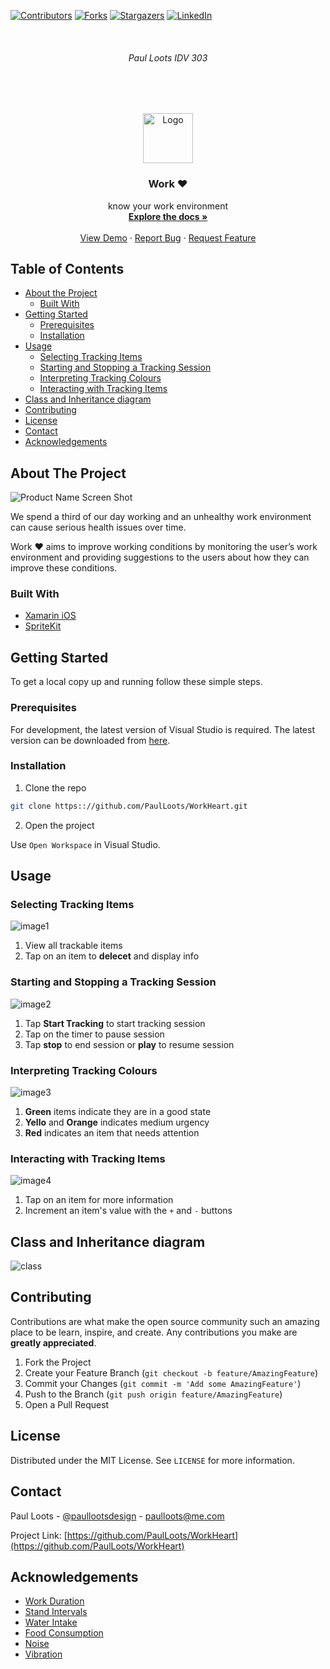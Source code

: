 
<!-- PROJECT SHIELDS -->
<!--
*** I'm using markdown "reference style" links for readability.
*** Reference links are enclosed in brackets [ ] instead of parentheses ( ).
*** See the bottom of this document for the declaration of the reference variables
-->
[![Contributors][contributors-shield]][contributors-url]
[![Forks][forks-shield]][forks-url]
[![Stargazers][stars-shield]][stars-url]
[![LinkedIn][linkedin-shield]][linkedin-url]



<!-- PROJECT LOGO -->
<br />
<h6 align="center">Paul Loots IDV 303</h6>
<br />
<br />
<p align="center">
   
  <a href="https://github.com/PaulLoots/WorkHeart">
    <img src="Media/logo.png" alt="Logo" width="80" height="80">
  </a>
  
  <h3 align="center">Work ♥</h3>

  <p align="center">
    know your work environment
    <br />
    <a href="https://github.com/PaulLoots/WorkHeart"><strong>Explore the docs »</strong></a>
    <br />
    <br />
    <a href="https://github.com/PaulLoots/WorkHeart">View Demo</a>
    ·
    <a href="https://github.com/PaulLoots/WorkHeart/issues">Report Bug</a>
    ·
    <a href="https://github.com/PaulLoots/WorkHeart/issues">Request Feature</a>
  </p>
</p>



<!-- TABLE OF CONTENTS -->
## Table of Contents

* [About the Project](#about-the-project)
  * [Built With](#built-with)
* [Getting Started](#getting-started)
  * [Prerequisites](#prerequisites)
  * [Installation](#installation)
* [Usage](#usage)
   * [Selecting Tracking Items](#selecting-tracking-items)
   * [Starting and Stopping a Tracking Session](#starting-and-stopping-a-tracking-session)
   * [Interpreting Tracking Colours](#interpreting-tracking-colours)
   * [Interacting with Tracking Items](#interacting-with-tracking-items)
* [Class and Inheritance diagram](#class-and-inheritance-diagram)
* [Contributing](#contributing)
* [License](#license)
* [Contact](#contact)
* [Acknowledgements](#acknowledgements)



<!-- ABOUT THE PROJECT -->
## About The Project

![Product Name Screen Shot][product-screenshot]

We spend a third of our day working and an unhealthy work environment can cause serious health issues over time.

Work ♥ aims to improve working conditions by monitoring the user’s work environment and providing suggestions to the users about how they can improve these conditions.


### Built With

* [Xamarin iOS](hhttps://docs.microsoft.com/en-us/xamarin/ios/)
* [SpriteKit](https://docs.microsoft.com/en-us/xamarin/ios/platform/gaming/spritekit)


<!-- GETTING STARTED -->
## Getting Started

To get a local copy up and running follow these simple steps.

### Prerequisites

For development, the latest version of Visual Studio is required. The latest version can be downloaded from [here](https://visualstudio.microsoft.com/downloads/).

### Installation
 
1. Clone the repo
```sh
git clone https:://github.com/PaulLoots/WorkHeart.git
```
2. Open the project

Use `Open Workspace` in Visual Studio.


<!-- USAGE EXAMPLES -->
## Usage

### Selecting Tracking Items

![image1][image1]

1. View all trackable items
2. Tap on an item to **delecet** and display info

### Starting and Stopping a Tracking Session

![image2][image2]

1. Tap **Start Tracking** to start tracking session
2. Tap on the timer to pause session
3. Tap **stop** to end session or **play** to resume session

### Interpreting Tracking Colours

![image3][image3]

1. **Green** items indicate they are in a good state
2. **Yello** and **Orange** indicates medium urgency
3. **Red** indicates an item that needs attention

### Interacting with Tracking Items

![image4][image4]

1. Tap on an item for more information
2. Increment an item's value with the `+` and `-` buttons

<!-- USAGE EXAMPLES -->
## Class and Inheritance diagram

![class][class]

<!-- CONTRIBUTING -->
## Contributing

Contributions are what make the open source community such an amazing place to be learn, inspire, and create. Any contributions you make are **greatly appreciated**.

1. Fork the Project
2. Create your Feature Branch (`git checkout -b feature/AmazingFeature`)
3. Commit your Changes (`git commit -m 'Add some AmazingFeature'`)
4. Push to the Branch (`git push origin feature/AmazingFeature`)
5. Open a Pull Request



<!-- LICENSE -->
## License

Distributed under the MIT License. See `LICENSE` for more information.



<!-- CONTACT -->
## Contact

Paul Loots - [@paullootsdesign](https://www.instagram.com/paullootsdesign/) - paulloots@me.com

Project Link: [https://github.com/PaulLoots/WorkHeart](https://github.com/PaulLoots/WorkHeart)



<!-- ACKNOWLEDGEMENTS -->
## Acknowledgements

* [Work Duration](https://www.inc.com/jessica-stillman/practice-makes-perfect-but-something-else-works-too.html)
* [Stand Intervals](https://www.medicalnewstoday.com/articles/293314.php)
* [Water Intake](https://www.huffpost.com/entry/8-ways-to-prevent-your-office-from-killing-you_n_1305274?guccounter=1&slideshow=true)
* [Food Consumption](https://www.pacificprime.com/blog/10-biggest-health-problems-working-office.html)
* [Noise](https://www.gla.ac.uk/media/media_142352_en.pdf)
* [Vibration](https://www.ncbi.nlm.nih.gov/pubmed/28542287)





<!-- MARKDOWN LINKS & IMAGES -->
<!-- https://www.markdownguide.org/basic-syntax/#reference-style-links -->
[contributors-shield]: https://img.shields.io/github/contributors/PaulLoots/Listy.svg?style=flat-square
[contributors-url]: https://github.com/PaulLoots/Listy/graphs/contributors
[forks-shield]: https://img.shields.io/github/forks/PaulLoots/Listy.svg?style=flat-square
[forks-url]: https://github.com/PaulLoots/Listy/network/members
[stars-shield]: https://img.shields.io/github/stars/PaulLoots/Listy.svg?style=flat-square
[stars-url]: https://github.com/PaulLoots/Listy/stargazers
[issues-shield]: https://img.shields.io/github/issues/PaulLoots/Listy.svg?style=flat-square
[issues-url]: https://github.com/PaulLoots/Listy/issues
[license-shield]: https://img.shields.io/github/license/PaulLoots/Listy.svg?style=flat-square
[license-url]: https://github.com/PaulLoots/Listy/master/LICENSE.txt
[linkedin-shield]: https://img.shields.io/badge/-LinkedIn-black.svg?style=flat-square&logo=linkedin&colorB=555
[linkedin-url]: https://www.linkedin.com/in/paullootsdesign
[product-screenshot]: Media/overview.png
[image1]: Media/1.png
[image2]: Media/2.png
[image3]: Media/3.png
[image4]: Media/4.png
[class]: Media/class.png
